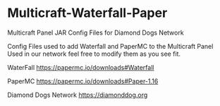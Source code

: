 # Multicraft-Waterfall-Paper
Multicraft Panel JAR Config Files for Diamond Dogs Network

Config Files used to add Waterfall and PaperMC to the Multicraft Panel
Used in our network feel free to modify them as you see fit.

WaterFall
https://papermc.io/downloads#Waterfall

PaperMC
https://papermc.io/downloads#Paper-1.16


Diamond Dogs Network
https://diamonddog.org
